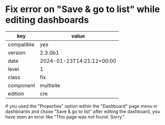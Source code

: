 [//]: # (werk v2)
# Fix error on "Save & go to list" while editing dashboards

key        | value
---------- | ---
compatible | yes
version    | 2.3.0b1
date       | 2024-01-23T14:21:12+00:00
level      | 1
class      | fix
component  | multisite
edition    | cre

If you used the "Properties" option within the "Dashboard" page menu in
dashboards and chose "Save & go to list" after editing the dashboard, you
have seen an error like "This page was not found. Sorry.".